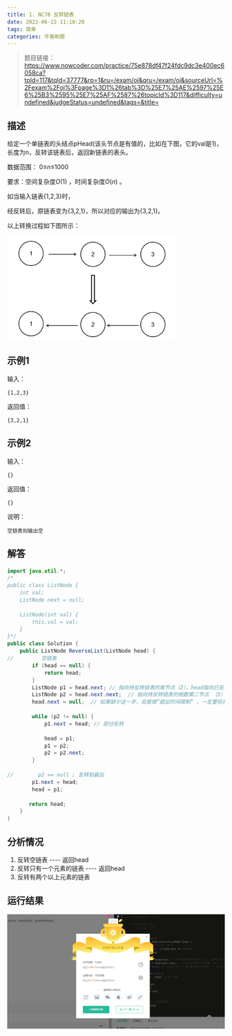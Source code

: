 ```yaml
---
title: 1. NC78 反转链表
date: 2022-06-22 11:10:20
tags: 简单
categories: 牛客刷题
---
```


> 题目链接：https://www.nowcoder.com/practice/75e878df47f24fdc9dc3e400ec6058ca?tpId=117&tqId=37777&rp=1&ru=/exam/oj&qru=/exam/oj&sourceUrl=%2Fexam%2Foj%3Fpage%3D1%26tab%3D%25E7%25AE%2597%25E6%25B3%2595%25E7%25AF%2587%26topicId%3D117&difficulty=undefined&judgeStatus=undefined&tags=&title=

## 描述

给定一个单链表的头结点pHead(该头节点是有值的，比如在下图，它的val是1)，长度为n，反转该链表后，返回新链表的表头。

数据范围： 0≤*n*≤1000

要求：空间复杂度*O*(1) ，时间复杂度*O*(*n*) 。

如当输入链表{1,2,3}时，

经反转后，原链表变为{3,2,1}，所以对应的输出为{3,2,1}。

以上转换过程如下图所示：

![image-20220622112112689](1-NC78-反转链表/image-20220622112112689.png)

## 示例1

输入：

```
{1,2,3}
```

返回值：

```
{3,2,1}
```

## 示例2

输入：

```
{}
```

返回值：

```
{}
```

说明：

```
空链表则输出空                  
```



## 解答

```java
import java.util.*;
/*
public class ListNode {
    int val;
    ListNode next = null;

    ListNode(int val) {
        this.val = val;
    }
}*/
public class Solution {
    public ListNode ReverseList(ListNode head) {
//         空链表
        if (head == null) {
            return head;
        }
        ListNode p1 = head.next; // 指向待反转链表的尾节点（2），head指向已反转的头节点（1），反转后 2-》1
        ListNode p2 = head.next.next;  // 指向待反转链表的倒数第二节点 （3）用于链表不断连
        head.next = null;  // 如果缺少这一步，会报错“超出时间限制” ，一定要将反转后的链表尾指针指向null
        
        while (p2 != null) {
            p1.next = head; // 部分反转
            
            head = p1;
            p1 = p2;
            p2 = p2.next;
        }
        
//        p2 == null ; 反转到最后
        p1.next = head;
        head = p1;
        
       return head; 
    }
}
```

## 分析情况

1. 反转空链表 ---- 返回head
2. 反转只有一个元素的链表 ---- 返回head
3. 反转有两个以上元素的链表

## 运行结果

![image-20220622111630985](1-NC78-反转链表/image-20220622111630985.png)